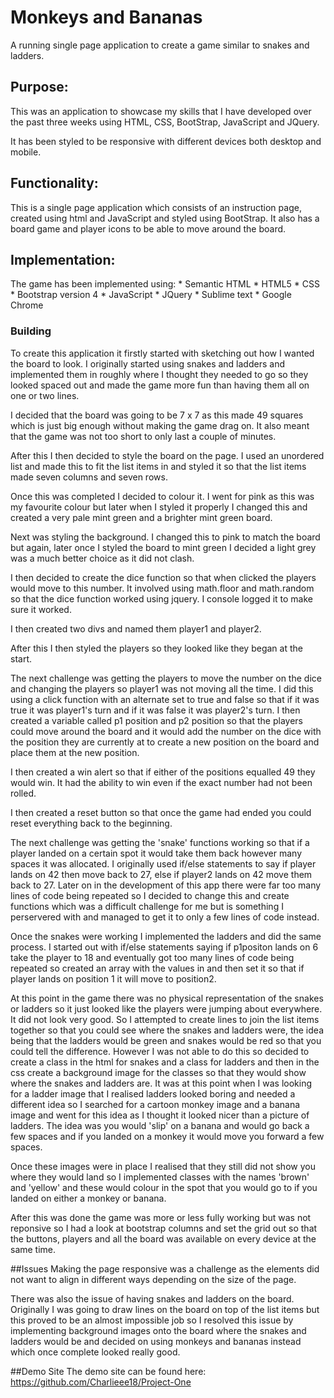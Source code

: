 # Monkeys and Bananas
A running single page application to create a game similar to snakes and ladders.

## Purpose:

This was an application to showcase my skills that I have developed over the past three weeks using HTML, CSS, BootStrap, JavaScript and JQuery.

It has been styled to be responsive with different devices both desktop and mobile.

## Functionality:

This is a single page application which consists of an instruction page, created using html and JavaScript and styled using BootStrap. It also has a board game and player icons to be able to move around the board.

## Implementation:

The game has been implemented using:
	* Semantic HTML
	* HTML5
	* CSS
	* Bootstrap version 4
	* JavaScript
	* JQuery
	* Sublime text
	* Google Chrome

### Building

To create this application it firstly started with sketching out how I wanted the board to look. I originally started using snakes and ladders and implemented them in roughly where I thought they needed to go so they looked spaced out and made the game more fun than having them all on one or two lines.

I decided that the board was going to be 7 x 7 as this made 49 squares which is just big enough without making the game drag on. It also meant that the game was not too short to only last a couple of minutes.

After this I then decided to style the board on the page. I used an unordered list and made this to fit the list items in and styled it so that the list items made seven columns and seven rows.

Once this was completed I decided to colour it. I went for pink as this was my favourite colour but later when I styled it properly I changed this and created a very pale mint green and a brighter mint green board.

Next was styling the background. I changed this to pink to match the board but again, later once I styled the board to mint green I decided a light grey was a much better choice as it did not clash.

I then decided to create the dice function so that when clicked the players would move to this number. It involved using math.floor and math.random so that the dice function worked using jquery. I console logged it to make sure it worked.

I then created two divs and named them player1 and player2.

After this I then styled the players so they looked like they began at the start.

The next challenge was getting the players to move the number on the dice and changing the players so player1 was not moving all the time. I did this using a click function with an alternate set to true and false so that if it was true it was player1's turn and if it was false it was player2's turn. I then created a variable called p1 position and p2 position so that the players could move around the board and it would add the number on the dice with the position they are currently at to create a new position on the board and place them at the new position.

I then created a win alert so that if either of the positions equalled 49 they would win. It had the ability to win even if the exact number had not been rolled.

I then created a reset button so that once the game had ended you could reset everything back to the beginning.

The next challenge was getting the 'snake' functions working so that if a player landed on a certain spot it would take them back however many spaces it was allocated. I originally used if/else statements to say if player lands on 42 then move back to 27, else if player2 lands on 42 move them back to 27. Later on in the development of this app there were far too many lines of code being repeated so I decided to change this and create functions which was a difficult challenge for me but is something I perservered with and managed to get it to only a few lines of code instead.

Once the snakes were working I implemented the ladders and did the same process. I started out with if/else statements saying if p1positon lands on 6 take the player to 18 and eventually got too many lines of code being repeated so created an array with the values in and then set it so that if player lands on position 1 it will move to position2.

At this point in the game there was no physical representation of the snakes or ladders so it just looked like the players were jumping about everywhere. It did not look very good. So I attempted to create lines to join the list items together so that you could see where the snakes and ladders were, the idea being that the ladders would be green and snakes would be red so that you could tell the difference. However I was not able to do this so decided to create a class in the html for snakes and a class for ladders and then in the css create a background image for the classes so that they would show where the snakes and ladders are. It was at this point when I was looking for a ladder image that I realised ladders looked boring and needed a different idea so I searched for a cartoon monkey image and a banana image and went for this idea as I thought it looked nicer than a picture of ladders. The idea was you would 'slip' on a banana and would go back a few spaces and if you landed on a monkey it would move you forward a few spaces.

Once these images were in place I realised that they still did not show you where they would land so I implemented classes with the names 'brown' and 'yellow' and these would colour in the spot that you would go to if you landed on either a monkey or banana.

After this was done the game was more or less fully working but was not reponsive so I had a look at bootstrap columns and set the grid out so that the buttons, players and all the board was available on every device at the same time.

##Issues
Making the page responsive was a challenge as the elements did not want to align in different ways depending on the size of the page.

There was also the issue of having snakes and ladders on the board. Originally I was going to draw lines on the board on top of the list items but this proved to be an almost impossible job so I resolved this issue by implementing background images onto the board where the snakes and ladders would be and decided on using monkeys and bananas instead which once complete looked really good.

##Demo Site
The demo site can be found here: 
https://github.com/Charlieee18/Project-One





